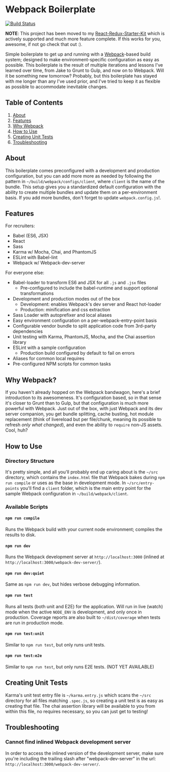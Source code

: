 Webpack Boilerplate
===================

[![Build Status](https://travis-ci.org/davezuko/webpack-boilerplate.svg?branch=master)](https://travis-ci.org/davezuko/webpack-boilerplate/)

**NOTE**: This project has been moved to my [React-Redux-Starter-Kit](https://github.com/davezuko/react-redux-starter-kit) which is actively supported and much more feature complete. If this works for you, awesome, if not go check that out :).

Simple boilerplate to get up and running with a [Webpack](http://webpack.github.io/)-based build system; designed to make environment-specific configuration as easy as possible. This boilerplate is the result of multiple iterations and lessons I've learned over time, from Jake to Grunt to Gulp, and now on to Webpack. Will it be something new tomorrow? Probably, but this boilerplate has stayed with me longer than any I've used prior, and I've tried to keep it as flexible as possible to accommodate inevitable changes.

Table of Contents
-----------------
1. [About](#about)
1. [Features](#features)
1. [Why Webpack](#why-webpack)
1. [How to Use](#how-to-use)
1. [Creating Unit Tests](#creating-unit-tests)
1. [Troubleshooting](#troubleshooting)

About
-----
This boilerplate comes preconfigured with a development and production configuration, but you can add more more as needed by following the pattern in `~/build/webpack/configs/client`, where `client` is the name of the bundle. This setup gives you a standardized default configuration with the ability to create multiple bundles and update them on a per-environment basis. If you add more bundles, don't forget to update `webpack.config.js`!.

Features
--------

For recruiters:
 * Babel (ES6, JSX)
 * React
 * Sass
 * Karma w/ Mocha, Chai, and PhantomJS
 * ESLint with Babel-lint
 * Webpack w/ Webpack-dev-server

For everyone else:

* Babel-loader to transform ES6 and JSX for all `.js` and `.jsx` files
  * Pre-configured to include the babel-runtime and support optional transformations
* Development and production modes out of the box
  * Development: enables Webpack's dev server and React hot-loader
  * Production: minification and css extraction
* Sass Loader with autoprefixer and local aliases
* Easy environment configuration on a per-webpack-entry-point basis
* Configurable vendor bundle to split application code from 3rd-party dependencies
* Unit testing with Karma, PhantomJS, Mocha, and the Chai assertion library
* ESLint with a sample configuration
  * Production build configured by default to fail on errors
* Aliases for common local requires
* Pre-configured NPM scripts for common tasks

Why Webpack?
------------

If you haven't already hopped on the Webpack bandwagon, here's a brief introduction to its awesomeness. It's configuration based, so in that sense it's closer to Grunt than to Gulp, but that configuration is much more powerful with Webpack. Just out of the box, with just Webpack and its dev server companion, you get bundle splitting, cache busting, hot module replacement (think of livereload but per file/chunk, meaning its possible to refresh _only what changed_), and even the ability to `require` non-JS assets. Cool, huh?

How to Use
----------

### Directory Structure

It's pretty simple, and all you'll probably end up caring about is the `~/src` directory, which contains the `index.html` file that Webpack bakes during `npm run compile` or uses as the base in development mode. In `~/src/entry-points` you'll find a `client` folder, which is the main entry point for the sample Webpack configuration in `~/build/webpack/client`.

### Available Scripts

#### `npm run compile`
Runs the Webpack build with your current node environment; compiles the results to disk.

#### `npm run dev`
Runs the Webpack development server at `http://localhost:3000` (inlined at `http://localhost:3000/webpack-dev-server/`).

#### `npm run dev:quiet`
Same as `npm run dev`, but hides verbose debugging information.

#### `npm run test`
Runs all tests (both unit and E2E) for the application. Will run in live (watch) mode when the active `NODE_ENV` is development, and only once in production. Coverage reports are also built to `~/dist/coverage` when tests are run in production mode.

#### `npm run test:unit`
Similar to `npm run test`, but only runs unit tests.

#### `npm run test:e2e`
Similar to `npm run test`, but only runs E2E tests. (NOT YET AVAILABLE)

Creating Unit Tests
-------------------

Karma's unit test entry file is `~/karma.entry.js` which scans the `~/src` directory for all files matching `.spec.js`, so creating a unit test is as easy as creating that file. The chai assertion library will be available to you from within this file, no requires necessary, so you can just get to testing!

Troubleshooting
---------------

### Cannot find inlined Webpack development server
In order to access the inlined version of the development server, make sure you're including the trailing slash after "webpack-dev-server" in the url: `http://localhost:3000/webpack-dev-server/`.
